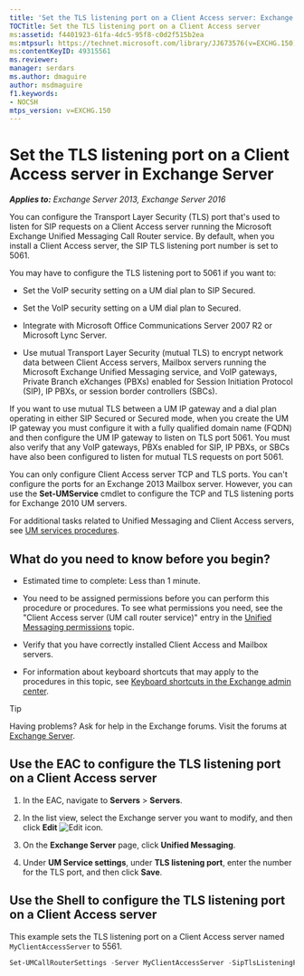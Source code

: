 ```yaml
---
title: 'Set the TLS listening port on a Client Access server: Exchange 2013 Help'
TOCTitle: Set the TLS listening port on a Client Access server
ms:assetid: f4401923-61fa-4dc5-95f8-c0d2f515b2ea
ms:mtpsurl: https://technet.microsoft.com/library/JJ673576(v=EXCHG.150)
ms:contentKeyID: 49315561
ms.reviewer: 
manager: serdars
ms.author: dmaguire
author: msdmaguire
f1.keywords:
- NOCSH
mtps_version: v=EXCHG.150
---
```


# Set the TLS listening port on a Client Access server in Exchange Server

_**Applies to:** Exchange Server 2013, Exchange Server 2016_

You can configure the Transport Layer Security (TLS) port that's used to listen for SIP requests on a Client Access server running the Microsoft Exchange Unified Messaging Call Router service. By default, when you install a Client Access server, the SIP TLS listening port number is set to 5061.

You may have to configure the TLS listening port to 5061 if you want to:

- Set the VoIP security setting on a UM dial plan to SIP Secured.

- Set the VoIP security setting on a UM dial plan to Secured.

- Integrate with Microsoft Office Communications Server 2007 R2 or Microsoft Lync Server.

- Use mutual Transport Layer Security (mutual TLS) to encrypt network data between Client Access servers, Mailbox servers running the Microsoft Exchange Unified Messaging service, and VoIP gateways, Private Branch eXchanges (PBXs) enabled for Session Initiation Protocol (SIP), IP PBXs, or session border controllers (SBCs).

If you want to use mutual TLS between a UM IP gateway and a dial plan operating in either SIP Secured or Secured mode, when you create the UM IP gateway you must configure it with a fully qualified domain name (FQDN) and then configure the UM IP gateway to listen on TLS port 5061. You must also verify that any VoIP gateways, PBXs enabled for SIP, IP PBXs, or SBCs have also been configured to listen for mutual TLS requests on port 5061.

You can only configure Client Access server TCP and TLS ports. You can't configure the ports for an Exchange 2013 Mailbox server. However, you can use the **Set-UMService** cmdlet to configure the TCP and TLS listening ports for Exchange 2010 UM servers.

For additional tasks related to Unified Messaging and Client Access servers, see [UM services procedures](um-services-procedures-exchange-2013-help.md).

## What do you need to know before you begin?

- Estimated time to complete: Less than 1 minute.

- You need to be assigned permissions before you can perform this procedure or procedures. To see what permissions you need, see the "Client Access server (UM call router service)" entry in the [Unified Messaging permissions](unified-messaging-permissions-exchange-2013-help.md) topic.

- Verify that you have correctly installed Client Access and Mailbox servers.

- For information about keyboard shortcuts that may apply to the procedures in this topic, see [Keyboard shortcuts in the Exchange admin center](keyboard-shortcuts-in-the-exchange-admin-center-2013-help.md).

> [!TIP]
> Having problems? Ask for help in the Exchange forums. Visit the forums at [Exchange Server](https://social.technet.microsoft.com/forums/office/home?category=exchangeserver).

## Use the EAC to configure the TLS listening port on a Client Access server

1. In the EAC, navigate to **Servers** \> **Servers**.

2. In the list view, select the Exchange server you want to modify, and then click **Edit** ![Edit icon](images/JJ218640.6f53ccb2-1f13-4c02-bea0-30690e6ea71d(EXCHG.150).gif "Edit icon").

3. On the **Exchange Server** page, click **Unified Messaging**.

4. Under **UM Service settings**, under **TLS listening port**, enter the number for the TLS port, and then click **Save**.

## Use the Shell to configure the TLS listening port on a Client Access server

This example sets the TLS listening port on a Client Access server named `MyClientAccessServer` to 5561.

```powershell
Set-UMCallRouterSettings -Server MyClientAccessServer -SipTlsListeningPort 5561
```
